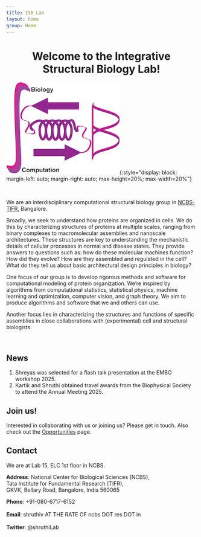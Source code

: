 ```yaml
---
title: ISB Lab
layout: home
group: Home
---
```


<div style="text-align: center;">
  <h1 class="display-4">Welcome to the Integrative Structural Biology Lab!</h1>
</div>

![ISB lab logo](static/img/logos/isblabLogo.png){:style="display: block; margin-left: auto; margin-right: auto; max-height=20%; max-width=20%"}

<br>

We are an interdisciplinary computational structural biology group in [NCBS-TIFR](https://www.ncbs.res.in/), Bangalore.

<p class="text-justify">
Broadly, we seek to understand how proteins are organized in cells. We do this by characterizing structures of proteins at multiple scales, ranging from binary complexes to macromolecular assemblies and nanoscale architectures. These structures are key to understanding the mechanistic details of cellular processes in normal and disease states. They provide answers to questions such as: how do these molecular machines function? How did they evolve? How are they assembled and regulated in the cell? What do they tell us about basic architectural design principles in biology?
</p>

<p class="text-justify">
One focus of our group is to develop rigorous methods and software for computational modeling of protein organization. We’re inspired by algorithms from computational statistics, statistical physics, machine learning and optimization, computer vision, and graph theory. We aim to produce algorithms and software that we and others can use.

</p>

<p class="text-justify">
Another focus lies in characterizing the structures and functions of specific assemblies in close collaborations with (experimental) cell and structural biologists.
</p>


<br>

<!-- ## Upcoming events -->
## News
1. Shreyas was selected for a flash talk presentation at the EMBO workshop 2025. 
2. Kartik and Shruthi obtained travel awards from the Biophysical Society to attend the Annual Meeting 2025.


## Join us!
Interested in collaborating with us or joining us? Please get in touch. Also check out the [Opportunities](/Opportunities) page.
<br>

## Contact

We are at Lab 15, ELC 1st floor in NCBS.

**Address**: National Center for Biological Sciences (NCBS),<br>
Tata Institute for Fundamental Research (TIFR),<br>
GKVK, Bellary Road, Bangalore, India 560065 <br>

**Phone**: +91-080-6717-6152 <br><br>
**Email**: shruthiv AT THE RATE OF ncbs DOT res DOT in <br><br>
**Twitter**: @shruthiLab <br><br>
